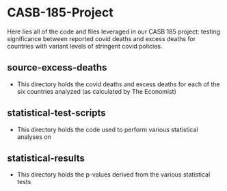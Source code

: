 # CASB-185-Project
Here lies all of the code and files leveraged in our CASB 185 project: testing significance between reported covid deaths and excess deaths for countries with variant levels of stringent covid policies.

## source-excess-deaths
- This directory holds the covid deaths and excess deaths for each of the six countries analyzed (as calculated by The Economist)
## statistical-test-scripts
- This directory holds the code used to perform various statistical analyses on
## statistical-results
- This directory holds the p-values derived from the various statistical tests
